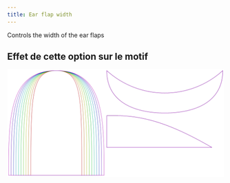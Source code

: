 ```yaml
---
title: Ear flap width
---
```


Controls the width of the ear flaps


## Effet de cette option sur le motif
![Cette image montre l'effet de cette option en superposant plusieurs variantes qui ont une valeur différente pour cette option](holmes_earwidth_sample.svg "Effet de cette option sur le motif")

